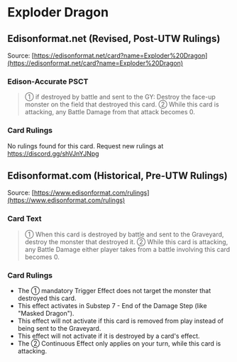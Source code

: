 # Exploder Dragon

## Edisonformat.net (Revised, Post-UTW Rulings)

Source: [https://edisonformat.net/card?name=Exploder%20Dragon](https://edisonformat.net/card?name=Exploder%20Dragon)

### Edison-Accurate PSCT

> ① if destroyed by battle and sent to the GY: Destroy the face-up monster on the field that destroyed this card.
> ② While this card is attacking, any Battle Damage from that attack becomes 0.

### Card Rulings

No rulings found for this card. Request new rulings at https://discord.gg/shVJnYJNpg


## Edisonformat.com (Historical, Pre-UTW Rulings)

Source: [https://www.edisonformat.com/rulings](https://www.edisonformat.com/rulings)

### Card Text

> ① When this card is destroyed by battle and sent to the Graveyard, destroy the monster that destroyed it. ② While this card is attacking, any Battle Damage either player takes from a battle involving this card becomes 0.

### Card Rulings

*   The ① mandatory Trigger Effect does not target the monster that destroyed this card.
*   This effect activates in Substep 7 - End of the Damage Step (like "Masked Dragon").
*   This effect will not activate if this card is removed from play instead of being sent to the Graveyard.
*   This effect will not activate if it is destroyed by a card's effect.
*   The ② Continuous Effect only applies on your turn, while this card is attacking.


